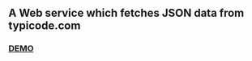 ## A Web service which fetches JSON data from typicode.com
### [DEMO]( http://gci.yathannsh.com/userid) 
